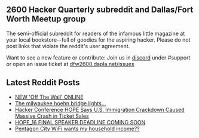## 2600 Hacker Quarterly subreddit and Dallas/Fort Worth Meetup group
The semi-official subreddit for readers of the infamous little magazine at your local bookstore--full of goodies for the aspiring hacker. Please do not post links that violate the reddit's user agreement.

Want to see a new feature or contribute: 
Join us in [discord](https://dfw2600.dapla.net/chat) under #support or open an issue ticket at [dfw2600.dapla.net/issues](https://dfw2600.dapla.net/issues)

## Latest Reddit Posts
<!-- BLOG-POST-LIST:START -->
- [NEW 'Off The Wall' ONLINE](https://2600.com/wall/27-05-2025)
- [The milwaukee hoehn bridge lights...](https://www.reddit.com/r/2600/comments/1kudyhf/the_milwaukee_hoehn_bridge_lights/)
- [Hacker Conference HOPE Says U.S. Immigration Crackdown Caused Massive Crash in Ticket Sales](https://www.reddit.com/r/2600/comments/1kszlxa/hacker_conference_hope_says_us_immigration/)
- [HOPE_16 FINAL SPEAKER DEADLINE COMING SOON](https://2600.com/content/hope16-final-speaker-deadline-coming-soon)
- [Pentagon City WiFi wants my household income??](https://www.reddit.com/r/2600/comments/1krub5m/pentagon_city_wifi_wants_my_household_income/)
<!-- BLOG-POST-LIST:END -->
